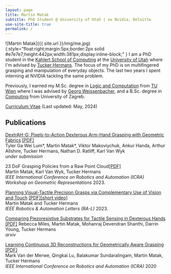 ```yaml
---
layout: page
title: Martin Matak
subtitle: PhD Student @ University of Utah | ex Nvidia, Deloitte
use-site-title: true
permalink: /
---
```

![Martin Matak]({{ site.url }}/img/me.jpg){:style="float:right;margin:5px;border:2px solid #e7e7e7;height:442px;width:381px;display:inline-block;" }
I am a PhD student in the [Kahlert School of Computing](https://www.cs.utah.edu/) at the [University of Utah](https://www.utah.edu/) where I'm advised by [Tucker Hermans](https://robot-learning.cs.utah.edu/thermans). The focus of my PhD is on multifingered grasping and manipulation of everyday objects. The last two years I spent interning at NVIDIA tackling the same problem. 

Previously, I earned my M.Sc. degree in [Logic and Computation](https://logic-cs.at/master/) from [TU Wien](https://www.tuwien.at/en/) where I was advised by [Georg Weissenbacher](http://www.georg.weissenbacher.name/), and a B.Sc. degree in [Computing](https://www.fer.unizg.hr/en/study_programs/undergraduate_study/computing) from University of Zagreb. 

[Curriculum Vitae](https://github.com/martinmatak/martinmatak.github.io/raw/master/download/martin_matak-cv.pdf) (Last updated: May, 2024)

## Publications
[DextrAH-G: Pixels-to-Action Dexterous Arm-Hand Grasping with Geometric Fabrics](https://sites.google.com/view/dextrah-g) [[PDF]](https://arxiv.org/abs/2407.02274) <br/>
Tyler Ga Wei Lum\*, Martin Matak\*, Viktor Makoviychuk, Ankur Handa, Arthur Allshire, Tucker Hermans, Nathan D. Ratliff, Karl Van Wyk<br/>
*under submission*

23 DoF Grasping Policies from a Raw Point Cloud[[PDF]](https://www.mirmi.tum.de/fileadmin/w00byb/mirmi/_my_direct_uploads/ICRA_23_WS_23_DoF_Grasping_Policies_from_a_Raw_Point_Cloud.pdf) <br />
Martin Matak, Karl Van Wyk, Tucker Hermans <br />
*IEEE International Conference on Robotics and Automation (ICRA) Workshop on Geometric Representations* 2023.

[Planning Visual-Tactile Precision Grasps via Complementary Use of Vision and Touch](https://ieeexplore.ieee.org/document/9996386) [[PDF]](https://arxiv.org/abs/2212.08604)[[short video]](https://youtu.be/2uLFzxXw2Os) <br />
Martin Matak and Tucker Hermans <br />
*IEEE Robotics & Automation Letters (RA-L)* 2023.


[Comparing Piezoresistive Substrates for Tactile Sensing in Dexterous Hands](https://sites.google.com/gcloud.utah.edu/piezoresistive-tactile-sensing/) [[PDF]](https://arxiv.org/abs/2011.06048)
Rebecca Miles, Martin Matak, Mohanraj Devendran Shanthi, Darrin Young, Tucker Hermans  
*arxiv*

[Learning Continuous 3D Reconstructions for Geometrically Aware Grasping](https://sites.google.com/view/reconstruction-grasp/home) [[PDF]](https://arxiv.org/abs/1910.00983)  
Mark Van der Merwe, Qingkai Lu, Balakumar Sundaralingam, Martin Matak, Tucker Hermans  
*IEEE International Conference on Robotics and Automation (ICRA)* 2020
